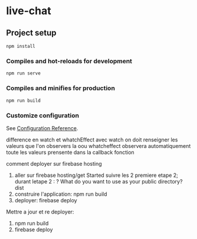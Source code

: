 # live-chat

## Project setup

```
npm install
```

### Compiles and hot-reloads for development

```
npm run serve
```

### Compiles and minifies for production

```
npm run build
```

### Customize configuration

See [Configuration Reference](https://cli.vuejs.org/config/).

difference en watch et whatchEffect
avec watch on doit renseigner les valeurs que l'on observers
la oou whatcheffect observera automatiquement toute les valeurs
prensente dans la callback fonction

comment deployer sur firebase hosting

1. aller sur firebase hosting/get Started suivre les 2 premiere etape
   2; durant letape 2 : ? What do you want to use as your public directory? dist
2. construire l'application: npm run build
3. deployer: firebase deploy

Mettre a jour et re deployer:

1. npm run build
2. firebase deploy
